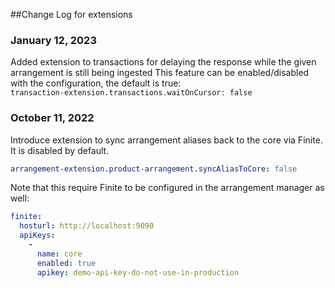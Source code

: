 ##Change Log for extensions

### January 12, 2023
Added extension to transactions for delaying the response while the given arrangement is still being ingested
This feature can be enabled/disabled with the configuration, the default is true:  
``transaction-extension.transactions.waitOnCursor: false``

### October 11, 2022
Introduce extension to sync arrangement aliases back to the core via Finite.  It is disabled by default.
```yml
arrangement-extension.product-arrangement.syncAliasToCore: false
```
Note that this require Finite to be configured in the arrangement manager as well:
```yml
finite:
  hosturl: http://localhost:9090
  apiKeys:
    -
      name: core
      enabled: true
      apikey: demo-api-key-do-not-use-in-production
```
